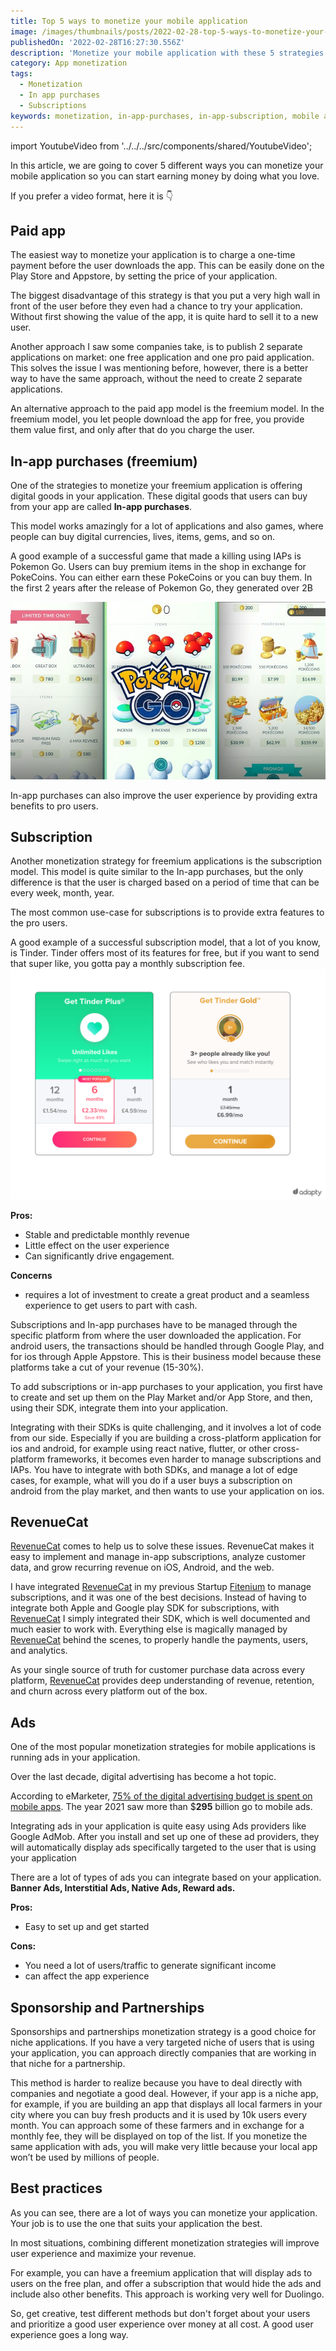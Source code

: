 ```yaml
---
title: Top 5 ways to monetize your mobile application
image: /images/thumbnails/posts/2022-02-28-top-5-ways-to-monetize-your-mobile-application.png
publishedOn: '2022-02-28T16:27:30.556Z'
description: 'Monetize your mobile application with these 5 strategies and start making money doing the things you love most.'
category: App monetization
tags:
  - Monetization
  - In app purchases
  - Subscriptions
keywords: monetization, in-app-purchases, in-app-subscription, mobile app monetization, revenuecat
---
```


import YoutubeVideo from '../../../src/components/shared/YoutubeVideo';

In this article, we are going to cover 5 different ways you can monetize your mobile application so you can start earning money by doing what you love.

If you prefer a video format, here it is 👇
<YoutubeVideo id="kLfsuIsyTs4" />

## Paid app

The easiest way to monetize your application is to charge a one-time payment before the user downloads the app. This can be easily done on the Play Store and Appstore, by setting the price of your application.

The biggest disadvantage of this strategy is that you put a very high wall in front of the user before they even had a chance to try your application. Without first showing the value of the app, it is quite hard to sell it to a new user.

Another approach I saw some companies take, is to publish 2 separate applications on market: one free application and one pro paid application. This solves the issue I was mentioning before, however, there is a better way to have the same approach, without the need to create 2 separate applications.

An alternative approach to the paid app model is the freemium model. In the freemium model, you let people download the app for free, you provide them value first, and only after that do you charge the user.

## In-app purchases (freemium)

One of the strategies to monetize your freemium application is offering digital goods in your application. These digital goods that users can buy from your app are called **In-app purchases**.

This model works amazingly for a lot of applications and also games, where people can buy digital currencies, lives, items, gems, and so on.

A good example of a successful game that made a killing using IAPs is Pokemon Go. Users can buy premium items in the shop in exchange for PokeCoins. You can either earn these PokeCoins or you can buy them. In the first 2 years after the release of Pokemon Go, they generated over 2B

![Pokemon-Go-Shop.jpg](./Pokemon-Go-Shop.jpg)

In-app purchases can also improve the user experience by providing extra benefits to pro users.

## Subscription

Another monetization strategy for freemium applications is the subscription model. This model is quite similar to the In-app purchases, but the only difference is that the user is charged based on a period of time that can be every week, month, year.

The most common use-case for subscriptions is to provide extra features to the pro users.

A good example of a successful subscription model, that a lot of you know, is Tinder. Tinder offers most of its features for free, but if you want to send that super like, you gotta pay a monthly subscription fee.
![Tinder subscription model paywall](./tinder.png)

**Pros:**

- Stable and predictable monthly revenue
- Little effect on the user experience
- Can significantly drive engagement.

**Concerns**

- requires a lot of investment to create a great product and a seamless experience to get users to part with cash.

Subscriptions and In-app purchases have to be managed through the specific platform from where the user downloaded the application. For android users, the transactions should be handled through Google Play, and for ios through Apple Appstore. This is their business model because these platforms take a cut of your revenue (15-30%).

To add subscriptions or in-app purchases to your application, you first have to create and set up them on the Play Market and/or App Store, and then, using their SDK, integrate them into your application.

Integrating with their SDKs is quite challenging, and it involves a lot of code from our side. Especially if you are building a cross-platform application for ios and android, for example using react native, flutter, or other cross-platform frameworks, it becomes even harder to manage subscriptions and IAPs. You have to integrate with both SDKs, and manage a lot of edge cases, for example, what will you do if a user buys a subscription on android from the play market, and then wants to use your application on ios.

## RevenueCat

[RevenueCat](https://www.revenuecat.com/) comes to help us to solve these issues. RevenueCat makes it easy to implement and manage in-app subscriptions, analyze customer data, and grow recurring revenue on iOS, Android, and the web.

I have integrated [RevenueCat](https://www.revenuecat.com/) in my previous Startup [Fitenium](https://fitenium.com/) to manage subscriptions, and it was one of the best decisions. Instead of having to integrate both Apple and Google play SDK for subscriptions, with [RevenueCat](https://www.revenuecat.com/) I simply integrated their SDK, which is well documented and much easier to work with. Everything else is magically managed by [RevenueCat](https://www.revenuecat.com/) behind the scenes, to properly handle the payments, users, and analytics.

As your single source of truth for customer purchase data across every platform, [RevenueCat](https://www.revenuecat.com/) provides deep understanding of revenue, retention, and churn across every platform out of the box.

## Ads

One of the most popular monetization strategies for mobile applications is running ads in your application.

Over the last decade, digital advertising has become a hot topic.

According to eMarketer, [75% of the digital advertising budget is spent on mobile apps](https://www.forbes.com/sites/johnkoetsier/2018/02/23/mobile-advertising-will-drive-75-of-all-digital-ad-spend-in-2018-heres-whats-changing/?sh=70edc81d758b). The year 2021 saw more than $**295** billion go to mobile ads.

Integrating ads in your application is quite easy using Ads providers like Google AdMob. After you install and set up one of these ad providers, they will automatically display ads specifically targeted to the user that is using your application

There are a lot of types of ads you can integrate based on your application. **Banner Ads, Interstitial Ads, Native Ads, Reward ads.**

**Pros:**

- Easy to set up and get started

**Cons:**

- You need a lot of users/traffic to generate significant income
- can affect the app experience

## Sponsorship and Partnerships

Sponsorships and partnerships monetization strategy is a good choice for niche applications. If you have a very targeted niche of users that is using your application, you can approach directly companies that are working in that niche for a partnership.

This method is harder to realize because you have to deal directly with companies and negotiate a good deal. However, if your app is a niche app, for example, if you are building an app that displays all local farmers in your city where you can buy fresh products and it is used by 10k users every month. You can approach some of these farmers and in exchange for a monthly fee, they will be displayed on top of the list. If you monetize the same application with ads, you will make very little because your local app won’t be used by millions of people.

## Best practices

As you can see, there are a lot of ways you can monetize your application. Your job is to use the one that suits your application the best.

In most situations, combining different monetization strategies will improve user experience and maximize your revenue.

For example, you can have a freemium application that will display ads to users on the free plan, and offer a subscription that would hide the ads and include also other benefits. This approach is working very well for Duolingo.

So, get creative, test different methods but don't forget about your users and prioritize a good user experience over money at all cost. A good user experience goes a long way.
